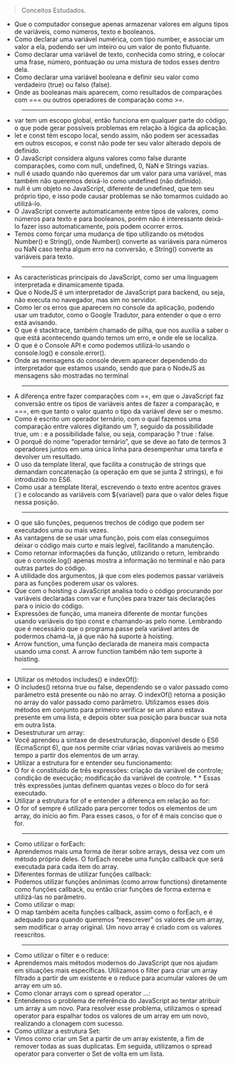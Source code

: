 > Conceitos Estudados. 
* Que o computador consegue apenas armazenar valores em alguns tipos de variáveis, como números, texto e booleanos.
* Como declarar uma variável numérica, com tipo number, e associar um valor a ela, podendo ser um inteiro ou um valor de ponto flutuante.
* Como declarar uma variável de texto, conhecida como string, e colocar uma frase, número, pontuação ou uma mistura de todos esses dentro dela.
* Como declarar uma variável booleana e definir seu valor como verdadeiro (true) ou falso (false).
* Onde as booleanas mais aparecem, como resultados de comparações com === ou outros operadores de comparação como >=.

>---

* var tem um escopo global, então funciona em qualquer parte do código, o que pode gerar possíveis problemas em relação à lógica da aplicação.
* let e const têm escopo local, sendo assim, não podem ser acessadas em outros escopos, e const não pode ter seu valor alterado depois de definido.
* O JavaScript considera alguns valores como false durante comparações, como com null, undefined, 0, NaN e Strings vazias.
* null é usado quando não queremos dar um valor para uma variável, mas também não queremos deixá-lo como undefined (não definido).
* null é um objeto no JavaScript, diferente de undefined, que tem seu próprio tipo, e isso pode causar problemas se não tomarmos cuidado ao utilizá-lo.
* O JavaScript converte automaticamente entre tipos de valores, como números para texto e para booleanos, porém não é interessante deixá-lo fazer isso automaticamente, pois podem ocorrer erros.
* Temos como forçar uma mudança de tipo utilizando os métodos Number() e String(), onde Number() converte as variáveis para números ou NaN caso tenha algum erro na conversão, e String() converte as variáveis para texto.

>---

* As características principais do JavaScript, como ser uma linguagem interpretada e dinamicamente tipada.
* Que o NodeJS é um interpretador de JavaScript para backend, ou seja, não executa no navegador, mas sim no servidor.
* Como ler os erros que aparecem no console da aplicação, podendo usar um tradutor, como o Google Tradutor, para entender o que o erro está avisando.
* O que é stacktrace, também chamado de pilha, que nos auxilia a saber o que está acontecendo quando temos um erro, e onde ele se localiza.
* O que é o Console API e como podemos utilizá-lo usando o console.log() e console.error().
* Onde as mensagens do console devem aparecer dependendo do interpretador que estamos usando, sendo que para o NodeJS as mensagens são mostradas no terminal

>---

* A diferença entre fazer comparações com ==, em que o JavaScript faz conversão entre os tipos de variáveis antes de fazer a comparação, e ===, em que tanto o valor quanto o tipo da variável deve ser o mesmo.
* Como é escrito um operador ternário, com o qual fazemos uma comparação entre valores digitando um ?, seguido da possibilidade true, um : e a possibilidade false, ou seja, comparação ? true : false.
* O porquê do nome “operador ternário”, que se deve ao fato de termos 3 operadores juntos em uma única linha para desempenhar uma tarefa e devolver um resultado.
* O uso da template literal, que facilita a construção de strings que demandam concatenação (a operação em que se junta 2 strings), e foi introduzido no ES6.
* Como usar a template literal, escrevendo o texto entre acentos graves (`) e colocando as variáveis com ${variavel} para que o valor deles fique nessa posição.

>---

* O que são funções, pequenos trechos de código que podem ser executados uma ou mais vezes.
* As vantagens de se usar uma função, pois com elas conseguimos deixar o código mais curto e mais legível, facilitando a manutenção.
* Como retornar informações da função, utilizando o return, lembrando que o console.log() apenas mostra a informação no terminal e não para outras partes do código.
* A utilidade dos argumentos, já que com eles podemos passar variáveis para as funções poderem usar os valores.
* Que com o hoisting o JavaScript analisa todo o código procurando por variáveis declaradas com var e funções para trazer tais declarações para o início do código.
* Expressões de função, uma maneira diferente de montar funções usando variáveis do tipo const e chamando-as pelo nome. Lembrando que é necessário que o programa passe pela variável antes de podermos chamá-la, já que não há suporte à hoisting.
* Arrow function, uma função declarada de maneira mais compacta usando uma const. A arrow function também não tem suporte à hoisting.

>---

* Utilizar os métodos includes() e indexOf():
* O includes() retorna true ou false, dependendo se o valor passado como parâmetro está presente ou não no array. O indexOf() retorna a posição no array do valor passado como parâmetro. Utilizamos esses dois métodos em conjunto para primeiro verificar se um aluno estava presente em uma lista, e depois obter sua posição para buscar sua nota em outra lista.
* Desestruturar um array:
* Você aprendeu a sintaxe de desestruturação, disponível desde o ES6 (EcmaScript 6), que nos permite criar várias novas variáveis ao mesmo tempo a partir dos elementos de um array.
* Utilizar a estrutura for e entender seu funcionamento:
* O for é constituído de três expressões: criação da variável de controle; condição de execução; modificação da variável de controle. * * Essas três expressões juntas definem quantas vezes o bloco do for será executado.
* Utilizar a estrutura for of e entender a diferença em relação ao for:
* O for of sempre é utilizado para percorrer todos os elementos de um array, do início ao fim. Para esses casos, o for of é mais conciso que o for.

>---

* Como utilizar o forEach:
* Aprendemos mais uma forma de iterar sobre arrays, dessa vez com um método próprio deles. O forEach recebe uma função callback que será executada para cada item do array.
* Diferentes formas de utilizar funções callback:
* Podemos utilizar funções anônimas (como arrow functions) diretamente como funções callback, ou então criar funções de forma externa e utilizá-las no parâmetro.
* Como utilizar o map:
* O map também aceita funções callback, assim como o forEach, e é adequado para quando queremos "reescrever" os valores de um array, sem modificar o array original. Um novo array é criado com os valores reescritos.

>---

* Como utilizar o filter e o reduce:
* Aprendemos mais métodos modernos do JavaScript que nos ajudam em situações mais específicas. Utilizamos o filter para criar um array filtrado a partir de um existente e o reduce para acumular valores de um array em um só.
* Como clonar arrays com o spread operator ...:
* Entendemos o problema de referência do JavaScript ao tentar atribuir um array a um novo. Para resolver esse problema, utilizamos o spread operator para espalhar todos os valores de um array em um novo, realizando a clonagem com sucesso.
* Como utilizar a estrutura Set:
* Vimos como criar um Set a partir de um array existente, a fim de remover todas as suas duplicatas. Em seguida, utilizamos o spread operator para converter o Set de volta em um lista.
